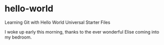 # hello-world
Learning Git with Hello World Universal Starter Files

I woke up early this morning, thanks to the ever wonderful Elise coming into my bedroom.

